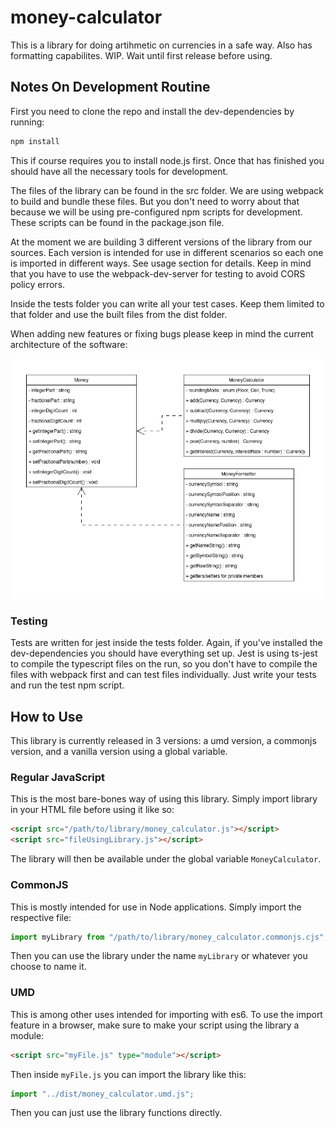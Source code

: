 # money-calculator
This is a library for doing artihmetic on currencies in a safe way.
Also has formatting capabilites. WIP. Wait until first release before using.


## Notes On Development Routine
First you need to clone the repo and install the dev-dependencies by running:
```bash
npm install
```
This if course requires you to install node.js first.
Once that has finished you should have all the necessary tools for development.

The files of the library can be found in the src folder. We are using webpack to
build and bundle these files. But you don't need to worry about that because
we will be using pre-configured npm scripts for development. These scripts can be
found in the package.json file.

At the moment we are building 3 different versions of the library from our sources.
Each version is intended for use in different scenarios so each one is imported in
different ways. See usage section for details. Keep in mind that you have to use the
webpack-dev-server for testing to avoid CORS policy errors.

Inside the tests folder you can write all your test cases. Keep them limited to that
folder and use the built files from the dist folder.

When adding new features or fixing bugs please keep in mind the current architecture of the software:

![UML class diagram](./uml-class-diagram.png)
### Testing
Tests are written for jest inside the tests folder. Again, if you've installed the
dev-dependencies you should have everything set up. Jest is using ts-jest to compile
the typescript files on the run, so you don't have to compile the files with webpack
first and can test files individually. Just write your tests and run the test npm script.

## How to Use
This library is currently released in 3 versions: a umd version, a commonjs version,
and a vanilla version using a global variable.
### Regular JavaScript
This is the most bare-bones way of using this library. Simply import library in your
HTML file before using it like so:
```HTML
<script src="/path/to/library/money_calculator.js"></script>
<script src="fileUsingLibrary.js"></script>
```
The library will then be available under the global variable `MoneyCalculator`.

### CommonJS
This is mostly intended for use in Node applications. Simply import the respective file:
```JavaScript
import myLibrary from "/path/to/library/money_calculator.commonjs.cjs";
```
Then you can use the library under the name `myLibrary` or whatever you choose to name it.

### UMD
This is among other uses intended for importing with es6. To use the import feature
in a browser, make sure to make your script using the library a module:
```HTML
<script src="myFile.js" type="module"></script>
```
Then inside `myFile.js` you can import the library like this:
```JavaScript
import "../dist/money_calculator.umd.js";
```
Then you can just use the library functions directly.
